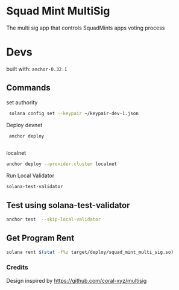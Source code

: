# Squad Mint MultiSig

The multi sig app that controls SquadMints apps voting process

# Devs
built with: `anchor-0.32.1`
## Commands

set authority
```sh
 solana config set --keypair ~/keypair-dev-1.json
```

Deploy
devnet
```sh
 anchor deploy
 
```
localnet 
```sh
anchor deploy --provider.cluster localnet
```

Run Local Validator

```sh
solana-test-validator
```

## Test using solana-test-validator 

```sh
anchor test  --skip-local-validator
```

## Get Program Rent

```sh
solana rent $(stat -f%z target/deploy/squad_mint_multi_sig.so)
```

### Credits

Design inspired by https://github.com/coral-xyz/multisig
